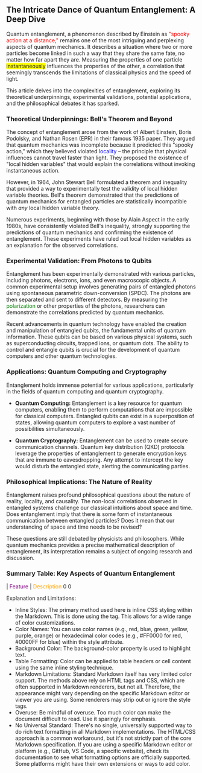 ## The Intricate Dance of Quantum Entanglement: A Deep Dive

Quantum entanglement, a phenomenon described by Einstein as <span style="color:red;">"spooky action at a distance,"</span> remains one of the most intriguing and perplexing aspects of quantum mechanics.  It describes a situation where two or more particles become linked in such a way that they share the same fate, no matter how far apart they are.  Measuring the properties of one particle <span style="background-color:yellow;">instantaneously</span> influences the properties of the other, a correlation that seemingly transcends the limitations of classical physics and the speed of light.

This article delves into the complexities of entanglement, exploring its theoretical underpinnings, experimental validations, potential applications, and the philosophical debates it has sparked.

### Theoretical Underpinnings: Bell's Theorem and Beyond

The concept of entanglement arose from the work of Albert Einstein, Boris Podolsky, and Nathan Rosen (EPR) in their famous 1935 paper. They argued that quantum mechanics was incomplete because it predicted this "spooky action," which they believed violated <span style="color:blue;">locality</span> – the principle that physical influences cannot travel faster than light.  They proposed the existence of "local hidden variables" that would explain the correlations without invoking instantaneous action.

However, in 1964, John Stewart Bell formulated a theorem and inequality that provided a way to experimentally test the validity of local hidden variable theories.  Bell's theorem demonstrated that the predictions of quantum mechanics for entangled particles are statistically incompatible with *any* local hidden variable theory.

Numerous experiments, beginning with those by Alain Aspect in the early 1980s, have consistently violated Bell's inequality, strongly supporting the predictions of quantum mechanics and confirming the existence of entanglement.  These experiments have ruled out local hidden variables as an explanation for the observed correlations.

### Experimental Validation: From Photons to Qubits

Entanglement has been experimentally demonstrated with various particles, including photons, electrons, ions, and even macroscopic objects.  A common experimental setup involves generating pairs of entangled photons using spontaneous parametric down-conversion (SPDC).  The photons are then separated and sent to different detectors.  By measuring the <span style="color:green;">polarization</span> or other properties of the photons, researchers can demonstrate the correlations predicted by quantum mechanics.

Recent advancements in quantum technology have enabled the creation and manipulation of entangled qubits, the fundamental units of quantum information.  These qubits can be based on various physical systems, such as superconducting circuits, trapped ions, or quantum dots.  The ability to control and entangle qubits is crucial for the development of quantum computers and other quantum technologies.

### Applications: Quantum Computing and Cryptography

Entanglement holds immense potential for various applications, particularly in the fields of quantum computing and quantum cryptography.

*   **Quantum Computing:** Entanglement is a key resource for quantum computers, enabling them to perform computations that are impossible for classical computers.  Entangled qubits can exist in a superposition of states, allowing quantum computers to explore a vast number of possibilities simultaneously.

*   **Quantum Cryptography:** Entanglement can be used to create secure communication channels.  Quantum key distribution (QKD) protocols leverage the properties of entanglement to generate encryption keys that are immune to eavesdropping.  Any attempt to intercept the key would disturb the entangled state, alerting the communicating parties.

### Philosophical Implications: The Nature of Reality

Entanglement raises profound philosophical questions about the nature of reality, locality, and causality.  The non-local correlations observed in entangled systems challenge our classical intuitions about space and time.  Does entanglement imply that there is some form of instantaneous communication between entangled particles?  Does it mean that our understanding of space and time needs to be revised?

These questions are still debated by physicists and philosophers.  While quantum mechanics provides a precise mathematical description of entanglement, its interpretation remains a subject of ongoing research and discussion.

### Summary Table: Key Aspects of Quantum Entanglement

| <span style="color:purple;">Feature</span>           | <span style="color:orange;">Description</span>                                                                                                                                                                                                                                                                                                                                                                                                                                                                                                                                                                                                                                                                                                                                                                                                                                                                                                                                                                                                                                                                                                                                                                                                                                                                                                                                                                                                                                                                                                                                                                                                                                                                                                                                                                                                                                                                                                                                                                                                                                                                                                                                                                                                                                                                                                                                                                                                                                                                                                                                                                                                                                                                                                                                                                                                                                                                                                                                                                                                                                                                                                                                                                                                                                                                                                                                                                                                                                                                                                                                                                                                                                                                                                                                                                                                                                                                                                                                                                                                                                                                                                                                                                                                                                                                                                                                                                                                                                                                                                                                                                                                                                                                                                                                                                                                                                                                                                                                                                                                                                                                                                                                                                                                                                                                                                                                                                                                                                                                                                                                                                                                                                                                                                                                                                                                                                                                                                                                                                                                                                                                                                                                                                                                                                                                                                                                                                                                                                                                                                                                                                                                                                                                                                                                                                                                                                                                                                                                                                                                                                                                                                                                                                                                                                                                                                                                                                                                                                                                                                                                                                                                                                                                                                                                                                                                                                                                                                                                                                                                                                                                                                                                                                                                                                                                                                                                                                                                                                                                                                                                                                                                                                                                                                                                                                                                                                                                                                                                                                                                                                                                                                                                                                                                                                                                                                                                                                                                                                                                                                                                                                                                                                                                                                                                                                                                                                                                                                                                                                                                                                                                                                                                                                                                                                                                                                                                                                                                                                                                                                                                                                                                                                                                                                                                                                                                                                                                                                                                                                                                                                                                                                                                                                                                                                                                                                                                                                                                                                                                                                                                                                                                                                                                                                                                                                                                                                                                                                                                                                                                                                                                                                                                                                                                                                                                                                                                                                                                                                                                                                                                                                                                                                                                                                                                                                                                                                                                                                                                                                                                                                                                                                                                                                                                                                                                                                                                                                                                                                                                                                                                                                                                                                                                                                                                                                                                                                                                                                                                                                                                                                                                                                                                                                                                                                                                                                                                                                                                                                                                                                                                                                                                                                                                                                                                                                                                                                                                                                                                                                                                                                                                                                                                                                                                                                                                                                                                                                                                                                                                                                                                                                                                                                                                                                                                                                                                                                                                                                                                                                                                                                                                                                                                                                                                                                                                                                                                                                                                                                                                                                                                                                                                                                                                                                                                                                                                                                                                                                                                                                                                                                                                                                                                                                                                                                                                                                                                                                                                                                                                                                                                                                                                                                                                                                                                                                                                                                                                                                                                                                                                                                                                                                                                                                                                                                                                                                                                                                                                                                                                                                                                                                                                                                                                                                                                                                                                                                                                                                                                                                                                                                                                                                                                                                                                                                                                                                                                                                                                                                                                     0                                                                                                                                                                                                                                                                                                                                                                                                                                                                                                                                                                                                                                                                                                                                                                                                                                                                                                                                                                                                                                                                                                                                                                                                                                                                                                                                                                                                                                                                                                                                                                                                                                                                                                                                                                                                                                                                                                                                                                                                                                                                                                                                                                                                                                                                                                                                                                                                                                                                                                                                                 0

Explanation and Limitations:
 * Inline Styles:  The primary method used here is inline CSS styling within the Markdown. This is done using the <span style="..."> tag.  This allows for a wide range of color customizations.
 * Color Names: You can use color names (e.g., red, blue, green, yellow, purple, orange) or hexadecimal color codes (e.g., #FF0000 for red, #0000FF for blue) within the style attribute.
 * Background Color: The background-color property is used to highlight text.
 * Table Formatting:  Color can be applied to table headers or cell content using the same inline styling technique.
 * Markdown Limitations: Standard Markdown itself has very limited color support.  The methods above rely on HTML tags and CSS, which are often supported in Markdown renderers, but not all.  Therefore, the appearance might vary depending on the specific Markdown editor or viewer you are using.  Some renderers may strip out or ignore the style tags.
 * Overuse: Be mindful of overuse. Too much color can make the document difficult to read.  Use it sparingly for emphasis.
 * No Universal Standard: There's no single, universally supported way to do rich text formatting in all Markdown implementations.  The HTML/CSS approach is a common workaround, but it's not strictly part of the core Markdown specification.
If you are using a specific Markdown editor or platform (e.g., GitHub, VS Code, a specific website), check its documentation to see what formatting options are officially supported.  Some platforms might have their own extensions or ways to add color.

